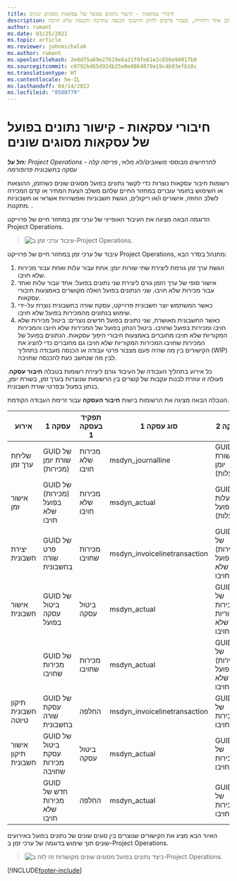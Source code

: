 ```yaml
---
title: חיבורי עסקאות - קישור נתונים בפועל של עסקאות מסוגים שונים
description: נושא זה מסביר כיצד חיבור עסקה משמש לקישור נתונים בפועל מסוגים שונים כדי לסייע במעקב אחר רווחיות, מצבור פרטים לחיוב וחישובי הכנסה שחויבה והכנסה שלא חויבה.
author: rumant
ms.date: 03/25/2021
ms.topic: article
ms.reviewer: johnmichalak
ms.author: rumant
ms.openlocfilehash: 2e8d75a69e27619e6a21f0fe61e2c656e94017b0
ms.sourcegitcommit: c0792bd65d92db25e0e8864879a19c4b93efb10c
ms.translationtype: HT
ms.contentlocale: he-IL
ms.lasthandoff: 04/14/2022
ms.locfileid: "8580779"
---
```

# <a name="transaction-connections---link-actuals-of-different-transaction-types"></a>חיבורי עסקאות - קישור נתונים בפועל של עסקאות מסוגים שונים

_**חל על:** Project Operations לתרחישים מבוססי משאבים/לא מלאי, פריסה קלה - עסקה בחשבונית פרופורמה_

רשומות חיבור עסקאות נוצרות כדי לקשר נתונים בפועל מסוגים שונים כשהזמן, ההוצאות או השימוש בחומר עוברים במחזור החיים שלהם משלב הצעת המחיר או קדם המכירה לשלב החוזה, אישורים ו/או ריקולים, הגשת חשבוניות ואפשרויות אשראי או חשבוניות מתקנות. .

הדוגמה הבאה מציגה את העיבוד האופייני של ערכי זמן במחזור חיים של פרוייקט Project Operations.

> ![עיבוד ערכי זמן ב-Project Operations.](media/basic-guide-17.png)

עיבוד של ערכי זמן במחזור חיים של פרוייקט Project Operations, מתנהל בסדר הבא: 

1. הגשת ערך זמן גורמת ליצירת שתי שורות יומן: אחת עבור עלות ואחת עבור מכירות שלא חויבו. 
2. אישור סופי של ערך הזמן גורם ליצירת שני נתונים בפועל: אחד עבור עלות ואחד עבור מכירות שלא חויבו. שני הנתונים בפועל האלה מקושרים באמצעות חיבורי עסקאות.
3. כאשר המשתמש יוצר חשבונית פרוייקט, עסקת שורה בחשבונית נוצרת על-ידי שימוש בנתונים מהמכירות בפועל שלא חויבו.
4. כאשר החשבונית מאושרת, שני נתונים בפועל חדשים נוצרים: ביטול מכירות שלא חויבו ומכירות בפועל שחויבו. ביטול הנתון בפועל של המכירות שלא חיובו והמכירות המקוריות שלא חויבו מחוברים באמצעות חיבורי היפוך עסקאות. הנתונים בפועל של המכירות שחויבו המכירות המקוריות שלא חויבו גם מחוברים כדי להציג את הקישורים בין מה שהיה פעם מצבור פרטי עבודה או הכנסה מעבודה בתהליך (WIP) לבין מה שנחשב כעת להכנסה שחויבה.   

כל אירוע בתהליך העבודה של העיבוד גורם ליצירת רשומות בטבלה **חיבור עסקה**. פעולה זו עוזרת לבנות עקבות של קשרים בין הרשומות שנוצרות בערך זמן, בשורת יומן, בנתון בפעול ובפרטי שורת חשבונית.

הטבלה הבאה מציגה את הרשומות בישות **חיבור העסקה** עבור זרימת העבודה הקודמת.

|אירוע                   |עסקה 1                 |תפקיד בעסקה 1 |סוג עסקה 1       |עסקה 2          |תפקיד בעסקה 2 |סוג עסקה 2 |
|------------------------|------------------------------|---------------|-----------------------------|-----------------------------|-------------------|-------------------|
|שליחת ערך זמן   |GUID של שורת יומן (מכירות)     |מכירות שלא חויבו |msdyn_journalline            |GUID של שורת יומן (עלות)     |עלות            |msdyn_journalline  |
|אישור זמן           |GUID של (מכירות) בפועל שלא חויבו  |מכירות שלא חויבו |msdyn_actual                 |GUID של עלות בפועל (עלות)       |עלות            |msdyn_actual       |
|יצירת חשבונית        |GUID של פרט שורה בחשבונית      |מכירות שחויבו   |msdyn_invoicelinetransaction |GUID של (מכירות) בפועל שלא חויבו   |מכירות שלא חויבו  |msdyn_actual       |
|אישור חשבונית    |GUID של ביטול עסקה בפועל         |ביטול עסקה      |msdyn_actual                 |GUID של מכירות מקוריות שלא חויבו |מקורי        |msdyn_actual       |
|                        |GUID של מכירות שחויבו             |מכירות שחויבו   |msdyn_actual                 |GUID של (מכירות) בפועל שלא חויבו   |מכירות שלא חויבו  |msdyn_actual       |
|תיקון חשבונית טיוטה |GUID של עסקת שורה בחשבונית|החלפה      |msdyn_invoicelinetransaction |GUID של מכירות שחויבו            |מקורי        |msdyn_actual       |
|אישור תיקון חשבונית|GUID של ביטול עסקת מכירות שחויבה  |ביטול עסקה      |msdyn_actual                 |GUID של מכירות שחויבו            |מקורי        |msdyn_actual       |
|                        |GUID חדש של מכירות שלא חויבו |החלפה            |msdyn_actual                 |GUID של מכירות שחויבו            |מקורי        |msdyn_actual       |


האיור הבא מציג את הקישורים שנוצרים בין סוגים שונים של נתונים בפועל באירועים שונים תוך שימוש בדוגמה של ערכי זמן ב-Project Operations.

> ![כיצד נתונים בפועל מסוגים שונים מקושרות זה לזה ב-Project Operations.](media/TransactionConnections.png)

[!INCLUDE[footer-include](../includes/footer-banner.md)]
